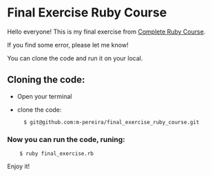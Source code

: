 # Final Exercise Ruby Course

Hello everyone!
This is my final exercise from [Complete Ruby Course](https://www.udemy.com/course/complete-ruby-programmer/).

If you find some error, please let me know!

You can clone the code and run it on your local.

## Cloning the code:

* Open your terminal
* clone the code: 

		$ git@github.com:m-pereira/final_exercise_ruby_course.git

### Now you can run the code, runing: 

		$ ruby final_exercise.rb

Enjoy it!